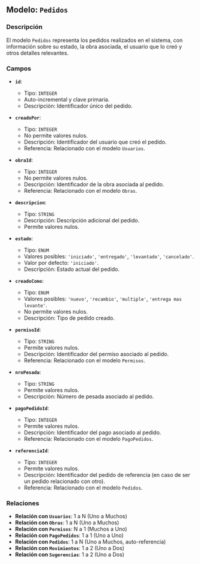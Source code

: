 ## Modelo: `Pedidos`

### Descripción

El modelo `Pedidos` representa los pedidos realizados en el sistema, con información sobre su estado, la obra asociada, el usuario que lo creó y otros detalles relevantes.

### Campos

-   **`id`**:

    -   Tipo: `INTEGER`
    -   Auto-incremental y clave primaria.
    -   Descripción: Identificador único del pedido.

-   **`creadoPor`**:

    -   Tipo: `INTEGER`
    -   No permite valores nulos.
    -   Descripción: Identificador del usuario que creó el pedido.
    -   Referencia: Relacionado con el modelo `Usuarios`.

-   **`obraId`**:

    -   Tipo: `INTEGER`
    -   No permite valores nulos.
    -   Descripción: Identificador de la obra asociada al pedido.
    -   Referencia: Relacionado con el modelo `Obras`.

-   **`descripcion`**:

    -   Tipo: `STRING`
    -   Descripción: Descripción adicional del pedido.
    -   Permite valores nulos.

-   **`estado`**:

    -   Tipo: `ENUM`
    -   Valores posibles: `'iniciado'`, `'entregado'`, `'levantado'`, `'cancelado'`.
    -   Valor por defecto: `'iniciado'`.
    -   Descripción: Estado actual del pedido.

-   **`creadoComo`**:

    -   Tipo: `ENUM`
    -   Valores posibles: `'nuevo'`, `'recambio'`, `'multiple'`, `'entrega mas levante'`.
    -   No permite valores nulos.
    -   Descripción: Tipo de pedido creado.

-   **`permisoId`**:

    -   Tipo: `STRING`
    -   Permite valores nulos.
    -   Descripción: Identificador del permiso asociado al pedido.
    -   Referencia: Relacionado con el modelo `Permisos`.

-   **`nroPesada`**:

    -   Tipo: `STRING`
    -   Permite valores nulos.
    -   Descripción: Número de pesada asociado al pedido.

-   **`pagoPedidoId`**:

    -   Tipo: `INTEGER`
    -   Permite valores nulos.
    -   Descripción: Identificador del pago asociado al pedido.
    -   Referencia: Relacionado con el modelo `PagoPedidos`.

-   **`referenciaId`**:

    -   Tipo: `INTEGER`
    -   Permite valores nulos.
    -   Descripción: Identificador del pedido de referencia (en caso de ser un pedido relacionado con otro).
    -   Referencia: Relacionado con el modelo `Pedidos`.

### Relaciones

-   **Relación con `Usuarios`**: 1 a N (Uno a Muchos)
-   **Relación con `Obras`**: 1 a N (Uno a Muchos)
-   **Relación con `Permisos`**: N a 1 (Muchos a Uno)
-   **Relación con `PagoPedidos`**: 1 a 1 (Uno a Uno)
-   **Relación con `Pedidos`**: 1 a N (Uno a Muchos, auto-referencia)
-   **Relación con `Movimientos`**: 1 a 2 (Uno a Dos)
-   **Relación con `Sugerencias`**: 1 a 2 (Uno a Dos)
